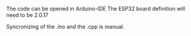 The code can be opened in Arduino-IDE
The ESP32 board definition will need to be 2.0.17

Syncronizing of the .ino and the .cpp is manual.